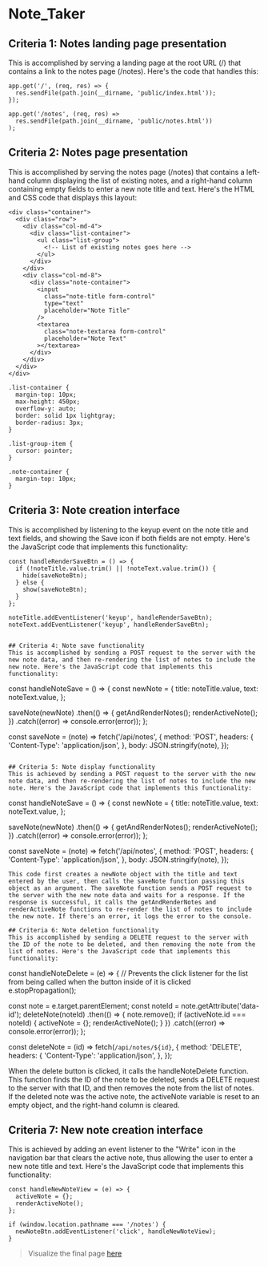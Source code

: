# Note_Taker

## Criteria 1: Notes landing page presentation
This is accomplished by serving a landing page at the root URL (/) that contains a link to the notes page (/notes). Here's the code that handles this:

```
app.get('/', (req, res) => {
  res.sendFile(path.join(__dirname, 'public/index.html'));
});

app.get('/notes', (req, res) =>
  res.sendFile(path.join(__dirname, 'public/notes.html'))
);
```

## Criteria 2: Notes page presentation
This is accomplished by serving the notes page (/notes) that contains a left-hand column displaying the list of existing notes, and a right-hand column containing empty fields to enter a new note title and text. Here's the HTML and CSS code that displays this layout:

```
<div class="container">
  <div class="row">
    <div class="col-md-4">
      <div class="list-container">
        <ul class="list-group">
          <!-- List of existing notes goes here -->
        </ul>
      </div>
    </div>
    <div class="col-md-8">
      <div class="note-container">
        <input
          class="note-title form-control"
          type="text"
          placeholder="Note Title"
        />
        <textarea
          class="note-textarea form-control"
          placeholder="Note Text"
        ></textarea>
      </div>
    </div>
  </div>
</div>

```

```
.list-container {
  margin-top: 10px;
  max-height: 450px;
  overflow-y: auto;
  border: solid 1px lightgray;
  border-radius: 3px;
}

.list-group-item {
  cursor: pointer;
}

.note-container {
  margin-top: 10px;
}
```

## Criteria 3: Note creation interface
This is accomplished by listening to the keyup event on the note title and text fields, and showing the Save icon if both fields are not empty. Here's the JavaScript code that implements this functionality:
```
const handleRenderSaveBtn = () => {
  if (!noteTitle.value.trim() || !noteText.value.trim()) {
    hide(saveNoteBtn);
  } else {
    show(saveNoteBtn);
  }
};

noteTitle.addEventListener('keyup', handleRenderSaveBtn);
noteText.addEventListener('keyup', handleRenderSaveBtn);


## Criteria 4: Note save functionality
This is accomplished by sending a POST request to the server with the new note data, and then re-rendering the list of notes to include the new note. Here's the JavaScript code that implements this functionality:
```
const handleNoteSave = () => {
  const newNote = {
    title: noteTitle.value,
    text: noteText.value,
  };

  saveNote(newNote)
    .then(() => {
      getAndRenderNotes();
      renderActiveNote();
    })
    .catch((error) => console.error(error));
};

const saveNote = (note) =>
  fetch('/api/notes', {
    method: 'POST',
    headers: {
      'Content-Type': 'application/json',
    },
    body: JSON.stringify(note),
  });
```

## Criteria 5: Note display functionality
This is achieved by sending a POST request to the server with the new note data, and then re-rendering the list of notes to include the new note. Here's the JavaScript code that implements this functionality:
```
const handleNoteSave = () => {
  const newNote = {
    title: noteTitle.value,
    text: noteText.value,
  };

  saveNote(newNote)
    .then(() => {
      getAndRenderNotes();
      renderActiveNote();
    })
    .catch((error) => console.error(error));
};

const saveNote = (note) =>
  fetch('/api/notes', {
    method: 'POST',
    headers: {
      'Content-Type': 'application/json',
    },
    body: JSON.stringify(note),
  });
```
This code first creates a newNote object with the title and text entered by the user, then calls the saveNote function passing this object as an argument. The saveNote function sends a POST request to the server with the new note data and waits for a response. If the response is successful, it calls the getAndRenderNotes and renderActiveNote functions to re-render the list of notes to include the new note. If there's an error, it logs the error to the console.

## Criteria 6: Note deletion functionality
This is accomplished by sending a DELETE request to the server with the ID of the note to be deleted, and then removing the note from the list of notes. Here's the JavaScript code that implements this functionality:
```
const handleNoteDelete = (e) => {
  // Prevents the click listener for the list from being called when the button inside of it is clicked
  e.stopPropagation();

  const note = e.target.parentElement;
  const noteId = note.getAttribute('data-id');
  deleteNote(noteId)
    .then(() => {
      note.remove();
      if (activeNote.id === noteId) {
        activeNote = {};
        renderActiveNote();
      }
    })
    .catch((error) => console.error(error));
};

const deleteNote = (id) =>
  fetch(`/api/notes/${id}`, {
    method: 'DELETE',
    headers: {
      'Content-Type': 'application/json',
    },
  });

When the delete button is clicked, it calls the handleNoteDelete function. This function finds the ID of the note to be deleted, sends a DELETE request to the server with that ID, and then removes the note from the list of notes. If the deleted note was the active note, the activeNote variable is reset to an empty object, and the right-hand column is cleared.

## Criteria 7: New note creation interface
This is achieved by adding an event listener to the "Write" icon in the navigation bar that clears the active note, thus allowing the user to enter a new note title and text. Here's the JavaScript code that implements this functionality:
```
const handleNewNoteView = (e) => {
  activeNote = {};
  renderActiveNote();
};

if (window.location.pathname === '/notes') {
  newNoteBtn.addEventListener('click', handleNewNoteView);
}
```

> Visualize the final page [here](https://drums180.github.io/Note_Taker/)
